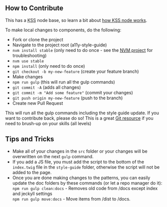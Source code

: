 <div><h2>How to Contribute</h2>
<p>This has a <abbr title="Knyle Style Sheets">KSS</abbr> node base, so learn a bit about <a href="https://github.com/kss-node/kss-node/wiki/Quick-Start-Guide" target="_blank">how KSS node works</a>.</p>
<p>To make local changes to components, do the following:</p>
<ul>
<li>Fork or clone the project</li>
<li>Navigate to the project root (a11y-style-guide)</li>
<li><code>nvm install stable</code> (only need to do once - see the <a href="https://github.com/creationix/nvm" target="_blank"><abbr title="node version manager">NVM</abbr> project</a> for troubleshooting)</li>
<li><code>nvm use stable</code></li>
<li><code>npm install</code> (only need to do once)</li>
<li><code>git checkout -b my-new-feature</code> (create your feature branch)</li>
<li>Make changes</li>
<li><code>npm run gulp</code> (this will run all the gulp commands)</li>
<li><code>git commit -A</code> (adds all changes)</li>
<li><code>git commit -m "Add some feature"</code> (commit your changes)</li>
<li><code>git push origin my-new-feature</code> (push to the branch)</li>
<li>Create new Pull Request</li>
</ul>
<p>This will run all the gulp commands including the style guide update. If you want to contribute back, please do so! This is a great <a href="https://www.atlassian.com/git" target="_blank">Git resource</a> if you need to brush-up on your skills (all levels)</p></div>
<div>
<div><h2>Tips and Tricks</h2>
  <ul>
    <li>Make all of your changes in the <code>src</code> folder or your changes will be overwritten on the next <code>gulp</code> command.</li>
    <li>If you add a JS file, you must add the script to the bottom of the <code>index.twig</code> file in the <code>style-guide</code> folder, otherwise the script will not be added to the page.</li>
    <li>Once you are done making changes to the patterns, you can easily update the doc folders by these commands (or let a repo manager do it):<br><code>npm run gulp clean:docs</code> - Removes old code from /docs except index and jeckyll settings<br>
<code>npm run gulp move:docs</code> - Move items from /dist to /docs.
</li>
</div>
